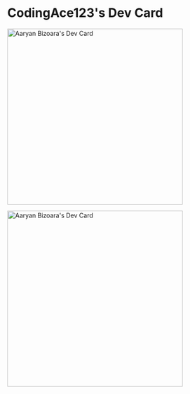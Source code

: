 # CodingAce123's Dev Card

<a href="https://app.daily.dev/CodingAce123"><img src="https://user-images.githubusercontent.com/74406341/140936067-663a92c7-2e91-44e5-8aef-1c20a54fbd28.PNG" width="400" alt="Aaryan Bizoara's Dev Card"/></a>

<a href="https://app.daily.dev/CodingAce123"><img src="https://api.daily.dev/devcards/e9dc5fe6fe464c60a58a3e4ad68a9bb3.png?r=fzk" width="400" alt="Aaryan Bizoara's Dev Card"/></a>
